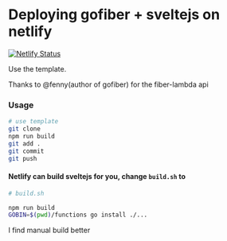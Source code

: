 # Deploying gofiber + sveltejs on netlify

[![Netlify Status](https://api.netlify.com/api/v1/badges/f45d518a-e827-4373-9a89-53fd17879414/deploy-status)](https://app.netlify.com/sites/gofiber-svelte/deploys)

Use the template. 

Thanks to @fenny(author of gofiber) for the fiber-lambda api

### Usage

```bash
# use template
git clone 
npm run build
git add .
git commit 
git push
```

#### Netlify can build sveltejs for you, change `build.sh` to
```bash
# build.sh

npm run build
GOBIN=$(pwd)/functions go install ./...
```

I find manual build better